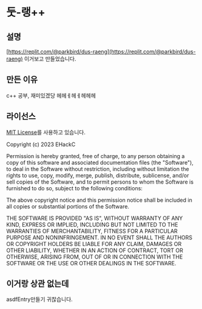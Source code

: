 # 둣-랭++

## 설명
[https://replit.com/@parkbird/dus-raeng](https://replit.com/@parkbird/dus-raeng) 이거보고 만들었습니다.

## 만든 이유
c++ 공부, 재미있겠당 헤헤ㅔ헤ㅔ헤헤헤

## 라이선스
[MIT License](https://opensource.org/licenses/MIT)를 사용하고 있습니다.

Copyright (c) 2023 EHackC

Permission is hereby granted, free of charge, to any person obtaining a copy
of this software and associated documentation files (the "Software"), to deal
in the Software without restriction, including without limitation the rights
to use, copy, modify, merge, publish, distribute, sublicense, and/or sell
copies of the Software, and to permit persons to whom the Software is
furnished to do so, subject to the following conditions:

The above copyright notice and this permission notice shall be included in all
copies or substantial portions of the Software.

THE SOFTWARE IS PROVIDED "AS IS", WITHOUT WARRANTY OF ANY KIND, EXPRESS OR
IMPLIED, INCLUDING BUT NOT LIMITED TO THE WARRANTIES OF MERCHANTABILITY,
FITNESS FOR A PARTICULAR PURPOSE AND NONINFRINGEMENT. IN NO EVENT SHALL THE
AUTHORS OR COPYRIGHT HOLDERS BE LIABLE FOR ANY CLAIM, DAMAGES OR OTHER
LIABILITY, WHETHER IN AN ACTION OF CONTRACT, TORT OR OTHERWISE, ARISING FROM,
OUT OF OR IN CONNECTION WITH THE SOFTWARE OR THE USE OR OTHER DEALINGS IN THE
SOFTWARE.


## 이거랑 상관 없는데
asdfEntry만들기 귀찮습니다.
